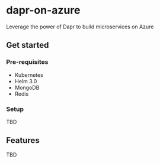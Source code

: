 # dapr-on-azure

Leverage the power of Dapr to build microservices on Azure

## Get started
### Pre-requisites
- Kubernetes
- Helm 3.0
- MongoDB
- Redis

### Setup
TBD

## Features

TBD
